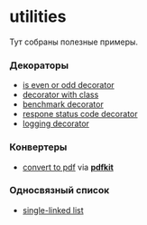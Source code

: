 # utilities
Тут собраны полезные примеры.
### Декораторы
- [is even or odd decorator](https://github.com/ArslanYadov/utilities/blob/main/decorators/decorators.py)
- [decorator with class](https://github.com/ArslanYadov/utilities/blob/main/decorators/decorator_with_class.py)
- [benchmark decorator](https://github.com/ArslanYadov/utilities/blob/main/decorators/benchmark.py)
- [respone status code decorator](https://github.com/ArslanYadov/utilities/blob/main/decorators/check_status.py)
- [logging decorator](https://github.com/ArslanYadov/utilities/blob/main/decorators/logit_decorator.py)
### Конвертеры
- [convert to pdf](https://github.com/ArslanYadov/utilities/blob/main/convert2/pdf/html2pdf.py) via [**pdfkit**](https://github.com/JazzCore/python-pdfkit)
### Односвязный список
- [single-linked list](https://github.com/ArslanYadov/utilities/blob/main/single_linked_list/list_node.py)
